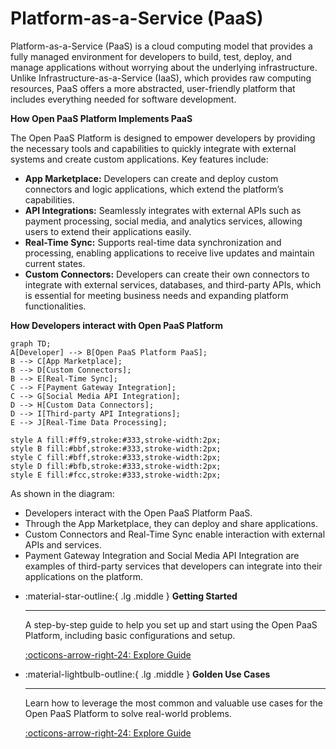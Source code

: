 # Platform-as-a-Service (PaaS)

Platform-as-a-Service (PaaS) is a cloud computing model that provides a fully managed environment for developers to build, test, deploy, and manage applications without worrying about the underlying infrastructure. Unlike Infrastructure-as-a-Service (IaaS), which provides raw computing resources, PaaS offers a more abstracted, user-friendly platform that includes everything needed for software development.

**How Open PaaS Platform Implements PaaS**

The Open PaaS Platform is designed to empower developers by providing the necessary tools and capabilities to quickly integrate with external systems and create custom applications. Key features include:

* **App Marketplace:** Developers can create and deploy custom connectors and logic applications, which extend the platform’s capabilities.
* **API Integrations:** Seamlessly integrates with external APIs such as payment processing, social media, and analytics services, allowing users to extend their applications easily.
* **Real-Time Sync:** Supports real-time data synchronization and processing, enabling applications to receive live updates and maintain current states.
* **Custom Connectors:** Developers can create their own connectors to integrate with external services, databases, and third-party APIs, which is essential for meeting business needs and expanding platform functionalities.

**How Developers interact with Open PaaS Platform**

```mermaid
graph TD;
A[Developer] --> B[Open PaaS Platform PaaS];
B --> C[App Marketplace];
B --> D[Custom Connectors];
B --> E[Real-Time Sync];
C --> F[Payment Gateway Integration];
C --> G[Social Media API Integration];
D --> H[Custom Data Connectors];
D --> I[Third-party API Integrations];
E --> J[Real-Time Data Processing];

style A fill:#ff9,stroke:#333,stroke-width:2px;
style B fill:#bbf,stroke:#333,stroke-width:2px;
style C fill:#bff,stroke:#333,stroke-width:2px;
style D fill:#bfb,stroke:#333,stroke-width:2px;
style E fill:#fcc,stroke:#333,stroke-width:2px;
```
As shown in the diagram:

* Developers interact with the Open PaaS Platform PaaS.
* Through the App Marketplace, they can deploy and share applications.
* Custom Connectors and Real-Time Sync enable interaction with external APIs and services.
* Payment Gateway Integration and Social Media API Integration are examples of third-party services that developers can integrate into their applications on the platform.

 

<div class="grid cards" markdown>

-   :material-star-outline:{ .lg .middle } __Getting Started__
    
    ---

    A step-by-step guide to help you set up and start using the Open PaaS Platform, including basic configurations and setup.
    
    [:octicons-arrow-right-24: Explore Guide](./getting-started/quick-start.md)

-   :material-lightbulb-outline:{ .lg .middle } __Golden Use Cases__
    
    ---

    Learn how to leverage the most common and valuable use cases for the Open PaaS Platform to solve real-world problems.
    
    [:octicons-arrow-right-24: Explore Guide](./golden-usecases/overview.md)

</div>